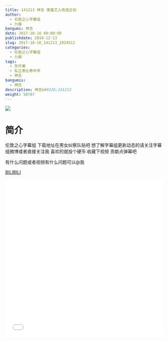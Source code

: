 ```yaml
---
title: 141213 神舌 害羞艺人改造企划
author: 
  - 伦敦之心字幕组
  - 九條
bangumi: 神舌
date: 2017-10-16 00:00:00
publishdate: 2014-12-13
slug: 2017-10-16_141213_2824512
categories: 
  - 伦敦之心字幕组
  - 九條
tags: 
  - 矢作兼
  - 私立恵比寿中学
  - 神舌
bangumis: 
  - 神舌
description: 神舌&#8226;141213
weight: 58787
---
```


![](https://i.imgur.com/eNFLhl8.jpg)

# 简介  
伦敦之心字幕组 下载地址在男女纠察队贴吧 想了解字幕组更新动态的请关注字幕组微博或者直接关注我 喜欢的就投个硬币 收藏下视频 贡献点弹幕吧


有什么问题或者视频有什么问题可以@我

  [BILIBILI](https://www.bilibili.com/video/av2824512/)


<div class="vcontainer">  <iframe class='video' src="//www.bilibili.com/blackboard/player.html?cid=4411727&aid=2824512" width="100%" height="500" frameborder="0" allowfullscreen="allowfullscreen"></iframe></div>
